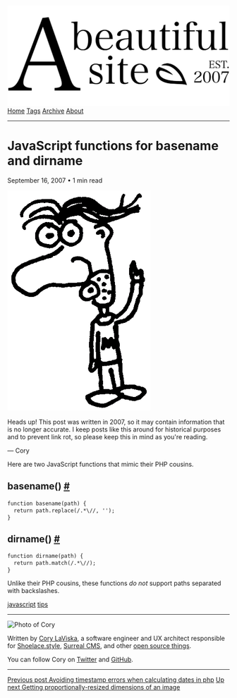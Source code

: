 <a href="../../index.html" class="header-link"><img src="../../images/logos/wordmark.svg" alt="A Beautiful Site" class="wordmark" /></a> <a href="../../index.html" class="nav-item">Home</a> <a href="../../tags/index.html" class="nav-item">Tags</a> <a href="../index.html" class="nav-item">Archive</a> <a href="../../about/index.html" class="nav-item">About</a>

------------------------------------------------------------------------

JavaScript functions for basename and dirname
=============================================

September 16, 2007 • 1 min read

![A drawing of a cartoon man pointing upwards](../../images/artwork/pointer.gif)

Heads up! This post was written in 2007, so it may contain information that is no longer accurate. I keep posts like this around for historical purposes and to prevent link rot, so please keep this in mind as you're reading.

— Cory

Here are two JavaScript functions that mimic their PHP cousins.

basename() <a href="#basename()" class="direct-link">#</a>
----------------------------------------------------------

    function basename(path) {
      return path.replace(/.*\//, '');
    }

dirname() <a href="#dirname()" class="direct-link">#</a>
--------------------------------------------------------

    function dirname(path) {
      return path.match(/.*\//);
    }

Unlike their PHP cousins, these functions *do not* support paths separated with backslashes.

<a href="../../tags/javascript/index.html" class="post-tag">javascript</a> <a href="../../tags/tips/index.html" class="post-tag">tips</a>

------------------------------------------------------------------------

<img src="http://0.gravatar.com/avatar/bf1b3b95fd5b096a3592247c29667b33?s=512" alt="Photo of Cory" class="avatar avatar-small" />

Written by [Cory LaViska](../../index-4.html), a software engineer and UX architect responsible for [Shoelace.style](https://shoelace.style/), [Surreal CMS](https://www.surrealcms.com/), and other [open source things](https://github.com/claviska).

You can follow Cory on [Twitter](https://twitter.com/claviska) and [GitHub](https://github.com/claviska).

------------------------------------------------------------------------

<a href="../avoiding-timestamp-errors-when-calculating-dates-in-php/index.html" class="post-nav-previous"><span class="small">Previous post</span> Avoiding timestamp errors when calculating dates in php</a> <a href="../getting-proportionally-resized-dimensions-of-an-image/index.html" class="post-nav-next"><span class="small">Up next</span> Getting proportionally-resized dimensions of an image</a>
